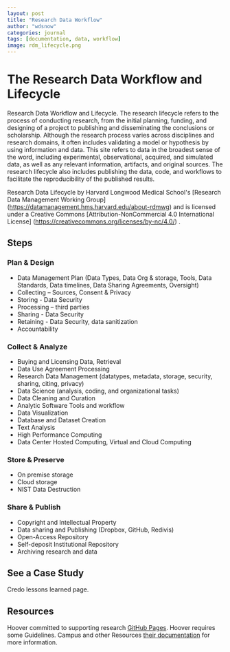 ```yaml
---
layout: post
title: "Research Data Workflow"
author: "wdsnow"
categories: journal
tags: [documentation, data, workflow]
image: rdm_lifecycle.png
---
```


# The Research Data Workflow and Lifecycle

Research Data Workflow and Lifecycle. The research lifecycle refers to the process of conducting research, from the initial planning, funding, and designing of a project to publishing and disseminating the conclusions or scholarship. Although the research process varies across disciplines and research domains, it often includes validating a model or hypothesis by using information and data. This site refers to data in the broadest sense of the word, including experimental, observational, acquired, and simulated data, as well as any relevant information, artifacts, and original sources. The research lifecycle also includes publishing the data, code, and workflows to facilitate the reproducibility of the published results.

Research Data Lifecycle by Harvard Longwood Medical School's [Research Data Management Working Group] (https://datamanagement.hms.harvard.edu/about-rdmwg) and is licensed under a Creative Commons [Attribution-NonCommercial 4.0 International License] (https://creativecommons.org/licenses/by-nc/4.0/) .

## Steps

### Plan & Design
* Data Management Plan (Data Types, Data Org & storage, Tools, Data Standards, Data timelines, Data Sharing Agreements, Oversight)
* Collecting – Sources, Consent & Privacy
* Storing - Data Security
* Processing – third parties
* Sharing - Data Security
* Retaining - Data Security, data sanitization
* Accountability

### Collect & Analyze
* Buying and Licensing Data, Retrieval
* Data Use Agreement Processing
* Research Data Management (datatypes, metadata, storage, security, sharing, citing, privacy)
* Data Science (analysis, coding, and organizational tasks)
* Data Cleaning and Curation
* Analytic Software Tools and workflow
* Data Visualization
* Database and Dataset Creation
* Text Analysis
* High Performance Computing
* Data Center Hosted Computing, Virtual and Cloud Computing

### Store & Preserve
* On premise storage
* Cloud storage
* NIST Data Destruction

### Share & Publish
* Copyright and Intellectual Property
* Data sharing and Publishing (Dropbox, GitHub, Redivis)
* Open-Access Repository
* Self-deposit Institutional Repository
* Archiving research and data



## See a Case Study

Credo lessons learned page.

## Resources

Hoover committed to supporting research [GitHub Pages](https://pages.github.com/). Hoover requires some Guidelines. Campus and other Resources  [their documentation](https://help.github.com/categories/github-pages-basics/) for more information. 

